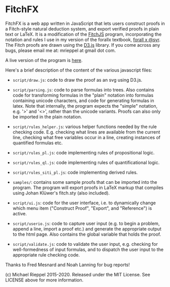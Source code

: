 FitchFX
=======

FitchFX is a web app written in JavaScript that lets users construct proofs in a Fitch-style natural deduction system, and export verified proofs in plain text or LaTeX.  It is a modification of the [FitchJS](https://github.com/mrieppel/fitchjs) program, incorporating the notation and rules I use in my version of the forallx textbook, [forall x @syr](https://github.com/mrieppel/forallxsyr). The Fitch proofs are drawn using the [D3.js](http://d3js.org/) library.  If you come across any bugs, please email me at: mrieppel at gmail dot com.

A live version of the program is [here](https://mrieppel.github.io/FitchFX/).

Here's a brief description of the content of the various javascript files:

* `script/draw.js`: code to draw the proof as an svg using D3.js.

* `script/parsing.js`: code to parse formulas into trees.  Also contains code for transforming formulas in the "plain" notation into formulas containing unicode characters, and code for generating formulas in latex.  Note that internally, the program expects the "simple" notation, e.g. '>' and '<>', rather than the unicode variants.  Proofs can also only be imported in the plain notation.

* `script/rules_helper.js`: various helper functions needed by the rule checking code. E.g. checking what lines are available from the current line, checking what free variables occur in a line, creating instances of quantified formulas etc.

* `script/rules_pl.js`: code implementing rules of propositional logic.

* `script/rules_ql.js`: code implementing rules of quantificational logic.

* `script/rules_siti_pl.js`: code implementing derived rules.

* `samples/`: contains some sample proofs that can be imported into the program.  The program will export proofs in LaTeX markup that compiles using Johan Klüwer's fitch.sty (also included).

* `script/ui.js`: code for the user interface, i.e. to dynamically change which menu item ("Construct Proof", "Export", and "Reference") is active.

* `script/userio.js`: code to capture user input (e.g. to begin a problem, append a line, import a proof etc.) and generate the appropriate output to the html page.  Also contains the global variable that holds the proof.

* `script/validate.js`: code to validate the user input, e.g. checking for well-formedness of input formulas, and to dispatch the user input to the appropriate rule checking code.

Thanks to Fred Mesnard and Noah Lanning for bug reports!

(c) Michael Rieppel 2015-2020. Released under the MIT License.  See LICENSE above for more information.
